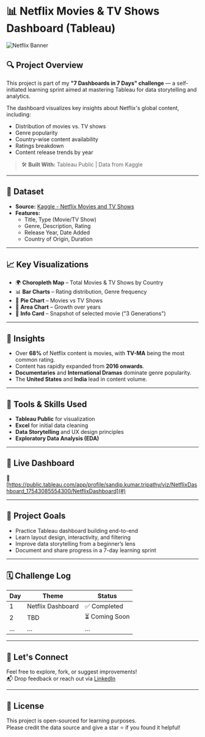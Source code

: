 # 📊 Netflix Movies & TV Shows Dashboard (Tableau)

![Netflix Banner](https://upload.wikimedia.org/wikipedia/commons/0/08/Netflix_2015_logo.svg)

## 🔍 Project Overview

This project is part of my **"7 Dashboards in 7 Days" challenge** — a self-initiated learning sprint aimed at mastering Tableau for data storytelling and analytics.

The dashboard visualizes key insights about Netflix's global content, including:
- Distribution of movies vs. TV shows
- Genre popularity
- Country-wise content availability
- Ratings breakdown
- Content release trends by year

> 🛠️ **Built With:** Tableau Public | Data from Kaggle

---

## 📁 Dataset

- **Source:** [Kaggle - Netflix Movies and TV Shows](https://www.kaggle.com/datasets/shivamb/netflix-shows)
- **Features:**
  - Title, Type (Movie/TV Show)
  - Genre, Description, Rating
  - Release Year, Date Added
  - Country of Origin, Duration

---

## 📈 Key Visualizations

- 🌍 **Choropleth Map** – Total Movies & TV Shows by Country  
- 📊 **Bar Charts** – Rating distribution, Genre frequency  
- 🎯 **Pie Chart** – Movies vs TV Shows  
- 📆 **Area Chart** – Growth over years  
- 📝 **Info Card** – Snapshot of selected movie ("3 Generations")

---

## 🎯 Insights

- Over **68%** of Netflix content is movies, with **TV-MA** being the most common rating.
- Content has rapidly expanded from **2016 onwards**.
- **Documentaries** and **International Dramas** dominate genre popularity.
- The **United States** and **India** lead in content volume.

---

## 🧰 Tools & Skills Used

- **Tableau Public** for visualization
- **Excel** for initial data cleaning
- **Data Storytelling** and UX design principles
- **Exploratory Data Analysis (EDA)**

---

## 📎 Live Dashboard

🔗 [https://public.tableau.com/app/profile/sandip.kumar.tripathy/viz/NetflixDashboard_17543085554300/NetflixDashboard](#) 

---

## 📌 Project Goals

- Practice Tableau dashboard building end-to-end  
- Learn layout design, interactivity, and filtering  
- Improve data storytelling from a beginner’s lens  
- Document and share progress in a 7-day learning sprint

---

## 🗓️ Challenge Log

| Day | Theme | Status |
|-----|-------|--------|
| 1   | Netflix Dashboard | ✅ Completed |
| 2   | TBD | ⏳ Coming Soon |
| …   | … | … |

---

## 🤝 Let's Connect

Feel free to explore, fork, or suggest improvements!  
📬 Drop feedback or reach out via [LinkedIn](www.linkedin.com/in/sandip-kumar-tripathy-7b0207268) 

---

## 📝 License

This project is open-sourced for learning purposes.  
Please credit the data source and give a star ⭐ if you found it helpful!

